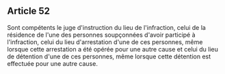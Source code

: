 Article 52
----
Sont compétents le juge d'instruction du lieu de l'infraction, celui de la
résidence de l'une des personnes soupçonnées d'avoir participé à l'infraction,
celui du lieu d'arrestation d'une de ces personnes, même lorsque cette
arrestation a été opérée pour une autre cause et celui du lieu de détention
d'une de ces personnes, même lorsque cette détention est effectuée pour une
autre cause.
